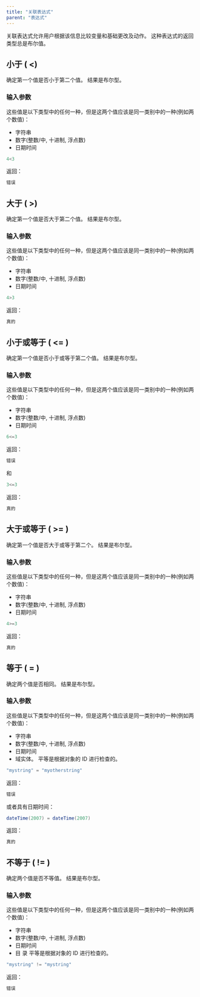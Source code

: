 ```yaml
---
title: "关联表达式"
parent: "表达式"
---
```


关联表达式允许用户根据该信息比较变量和基础更改及动作。 这种表达式的返回类型总是布尔值。

## 小于 ( <)

确定第一个值是否小于第二个值。 结果是布尔型。

### 输入参数

这些值是以下类型中的任何一种，但是这两个值应该是同一类别中的一种(例如两个数值)：

*   字符串
*   数字(整数/中, 十进制, 浮点数)
*   日期时间

```java
4<3
```

返回：

```java
错误
```
## 大于 ( >)

确定第一个值是否大于第二个值。 结果是布尔型。

### 输入参数

这些值是以下类型中的任何一种，但是这两个值应该是同一类别中的一种(例如两个数值)：

*   字符串
*   数字(整数/中, 十进制, 浮点数)
*   日期时间

```java
4>3
```

返回：

```java
真的
```
## 小于或等于 ( <= )

确定第一个值是否小于或等于第二个值。 结果是布尔型。

### 输入参数

这些值是以下类型中的任何一种，但是这两个值应该是同一类别中的一种(例如两个数值)：

*   字符串
*   数字(整数/中, 十进制, 浮点数)
*   日期时间

```java
6<=3
```

返回：

```java
错误
```

和

```java
3<=3
```

返回：

```java
真的
```

## 大于或等于 ( >= )

确定第一个值是否大于或等于第二个。 结果是布尔型。

### 输入参数

这些值是以下类型中的任何一种，但是这两个值应该是同一类别中的一种(例如两个数值)：

*   字符串
*   数字(整数/中, 十进制, 浮点数)
*   日期时间

```java
4>=3
```

返回：

```java
真的
```

## 等于 ( = )

确定两个值是否相同。 结果是布尔型。

### 输入参数

这些值是以下类型中的任何一种，但是这两个值应该是同一类别中的一种(例如两个数值)：

*   字符串
*   数字(整数/中, 十进制, 浮点数)
*   日期时间
*   域实体。 平等是根据对象的 ID 进行检查的。

```java
"mystring" = "myotherstring"
```

返回：

```java
错误
```

或者具有日期时间：

```java
dateTime(2007) = dateTime(2007)
```

返回：

```java
真的
```

## 不等于 ( != )

确定两个值是否不等值。 结果是布尔型。

### 输入参数

这些值是以下类型中的任何一种，但是这两个值应该是同一类别中的一种(例如两个数值)：

*   字符串
*   数字(整数/中, 十进制, 浮点数)
*   日期时间
*   目 录 平等是根据对象的 ID 进行检查的。

```java
"mystring" != "mystring"
```

返回：

```java
错误
```
